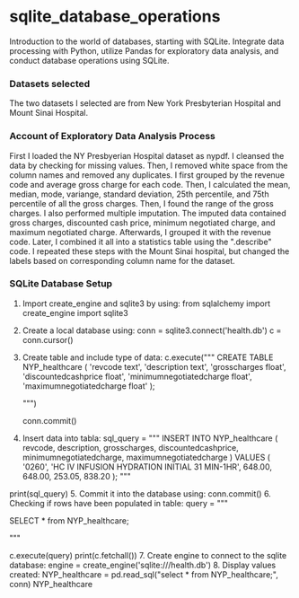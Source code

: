 # sqlite_database_operations
Introduction to the world of databases, starting with SQLite. Integrate data processing with Python, utilize Pandas for exploratory data analysis, and conduct database operations using SQLite.

### Datasets selected
The two datasets I selected are from New York Presbyterian Hospital and Mount Sinai Hospital.

### Account of Exploratory Data Analysis Process
First I loaded the NY Presbyerian Hospital dataset as nypdf. I cleansed the data by checking for missing values. Then, I removed white space from the column names and removed any duplicates. I first grouped by the revenue code and average gross charge for each code. Then, I calculated the mean, median, mode, variange, standard deviation, 25th percentile, and 75th percentile of all the gross charges. Then, I found the range of the gross charges. I also performed multiple imputation. The imputed data contained gross charges, discounted cash price, minimum negotiated charge, and maximum negotiated charge. Afterwards, I grouped it with the revenue code. Later, I combined it all into a statistics table using the ".describe" code. I repeated these steps with the Mount Sinai hospital, but changed the labels based on corresponding column name for the dataset. 

### SQLite Database Setup
1. Import create_engine and sqlite3 by using:
   from sqlalchemy import create_engine
   import sqlite3
2. Create a local database using:
   conn = sqlite3.connect('health.db')
   c = conn.cursor()
3. Create table and include type of data:
   c.execute("""
   CREATE TABLE NYP_healthcare
   (
       'revcode text',
       'description text',
       'grosscharges float',
       'discountedcashprice float',
       'minimumnegotiatedcharge float',
       'maximumnegotiatedcharge float'
      );

   """)

   conn.commit()
4. Insert data into tabla:
   sql_query = """
   INSERT INTO NYP_healthcare (
          revcode,
          description,
          grosscharges,
          discountedcashprice,
          minimumnegotiatedcharge,
          maximumnegotiatedcharge
      )
      VALUES (
      '0260',
      'HC IV INFUSION HYDRATION INITIAL 31 MIN-1HR',
      648.00,
      648.00,
      253.05,
      838.20
      );
   """

  print(sql_query)
5. Commit it into the database using:
   conn.commit()
6. Checking if rows have been populated in table:
   query = """

   SELECT *
   from NYP_healthcare;

   """

   c.execute(query)
   print(c.fetchall())
7. Create engine to connect to the sqlite database:
   engine = create_engine('sqlite:///health.db')
8. Display values created:
   NYP_healthcare = pd.read_sql("select * from NYP_healthcare;", conn)
   NYP_healthcare
